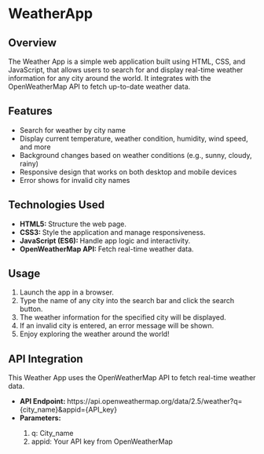 <h1>WeatherApp</h1>
<h2>Overview</h2>
<p>The Weather App is a simple web application built using HTML, CSS, and JavaScript, that allows users to search for and display real-time weather information for any city around the world. It integrates with the OpenWeatherMap API to fetch up-to-date weather data.</p>

<h2>Features</h2>
<ul >
  <li>Search for weather by city name</li>
  <li>Display current temperature, weather condition, humidity, wind speed, and more</li>
  <li>Background changes based on weather conditions (e.g., sunny, cloudy, rainy)</li>
  <li>Responsive design that works on both desktop and mobile devices</li>
  <li>Error shows for invalid city names</li>
</ul>
<h2>Technologies Used</h2>
<ul>
  <li><strong>HTML5: </strong>Structure the web page.</li>
  <li><strong>CSS3: </strong>Style the application and manage responsiveness.</li>
  <li><strong>JavaScript (ES6): </strong>Handle app logic and interactivity.</li>
  <li><strong>OpenWeatherMap API: </strong>Fetch real-time weather data.</li>
</ul>
<h2>Usage</h2>
<ol>
  <li>Launch the app in a browser.</li>
  <li>Type the name of any city into the search bar and click the search button.</li>
  <li>The weather information for the specified city will be displayed.</li>
  <li>If an invalid city is entered, an error message will be shown.</li>
  <li>Enjoy exploring the weather around the world!</li>
</ol>
<h2>API Integration</h2>
<p>This Weather App uses the OpenWeatherMap API to fetch real-time weather data.</p>
<ul>
  <li><strong>API Endpoint: </strong>https://api.openweathermap.org/data/2.5/weather?q={city_name}&appid={API_key}</li>
  <li><strong>Parameters:</strong></li>
  <ol>
    <li>q: City_name</li>
    <li>appid: Your API key from OpenWeatherMap</li>
  </ol>
</ul>
